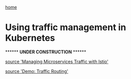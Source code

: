 [home](README.md)
# Using traffic management in Kubernetes

****** **UNDER CONSTRUCTION** ******

[source 'Managing Microservices Traffic with Istio'](https://haralduebele.blog/2019/03/11/managing-microservices-traffic-with-istio/)

[source 'Demo: Traffic Routing'](../documentation/DemoTrafficRouting.md)